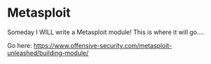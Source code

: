 # Metasploit
Someday I WILL write a Metasploit module! This is where it will go....

Go here: https://www.offensive-security.com/metasploit-unleashed/building-module/ 
